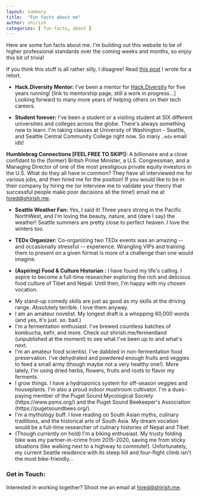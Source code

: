 ```yaml
---
layout: summary
title:  "Fun facts about me"
author: shirish
categories: [ fun-facts, about ]
---
```


<p> Here are some fun facts about me. I'm building out this website to be of higher professional standards over the coming weeks and months, so enjoy this bit of trivia! </p> If you think this stuff is all rather silly, I disagree! Read <a href="https://www.shirish.me/diverse-hobbies">this post</a> I wrote for a retort.


* **Hack.Diversity Mentor:**  I've been a mentor for [Hack.Diversity](https://www.hackdiversity.com/) for five years running! [link to mentorship page, still a work in progress...]  Looking forward to many more years of helping others on their tech careers.

* **Student forever:** I've been a student or a visiting student at SIX different universities and colleges across the globe. There's always something new to learn. I'm taking classes at University of Washington - Seattle, and Seattle Central Community College right now. So many `.edu` email ids!

**Humblebrag Connections [FEEL FREE TO SKIP!]:** A billionaire and a close confidant to the (former) British Prime Minister, a U.S. Congressman, and a Managing Director of one of the most prestigious private equity investors in the U.S. What do they all have in common? They have all interviewed me for various jobs, and then hired me for the position! If you would like to be in their company by hiring me (or interview me to validate your theory that successful people make poor decisions all the time!) email me at <a href="mailto:hired@shirish.me">hired@shirish.me</a>.

* **Seattle Weather Fan:**  Yes, I said it! Three years strong in the Pacific NorthWest, and I'm loving the beauty, nature, and (dare I say) the weather! Seattle summers are pretty close to perfect heaven. I love the winters too.

* **TEDx Organizer:**  Co-organizing two TEDx events was an amazing -- and occasionally stressful -- experience. Wrangling VIPs and training them to present on a given format is more of a challenge than one would imagine.

* **(Aspiring) Food & Culture Historian :**  I have found my life's calling. I aspire to become a full-time researcher exploring the rich and delicious food culture of Tibet and Nepal. Until then, I'm happy with my chosen vocation.

<ul>
<li>My stand-up comedy skills are just as good as my skills at the driving range. Absolutely terrible. I love them anyway.</li>
<li>I am an amateur novelist. My longest draft is a whopping 60,000 words (and yes, it's just. so. bad.)</li>
<li>I'm a fermentation enthusiast. I've brewed countless batches of kombucha, kefir, and more. Check out shirish.me/fermentland (unpublished at the moment) to see what I've been up to and what's next.</li>
<li>I'm an amateur food scientist. I've dabbled in non-fermentation food preservation. I've dehydrated and powdered enough fruits and veggies to feed a small army (though maybe not a very healthy one!). More lately, I'm using dried herbs, flowers, fruits and roots to flavor my ferments.</li>
<li>I grow things. I have a hydroponics system for off-season veggies and houseplants. I'm also a proud indoor mushroom cultivator. I'm a dues-paying member of the Puget Sound Mycological Society (https://www.psms.org/) and the Puget Sound Beekeeper's Association (https://pugetsoundbees.org/).</li>
<li>I'm a mythology buff. I love reading on South Asian myths, culinary traditions, and the historical arts of South Asia. My dream vocation would be a full-time researcher of culinary histories of Nepal and Tibet</li>
<li>(Though currently on hold) I'm a biking enthusiast. My trusty folding bike was my partner-in-crime from 2015-2020, saving me from sticky situations (like walking next to a highway to commute!). Unfortunately, my current Seattle residence with its steep hill and four-flight climb isn't the most bike-friendly...</li>
</ul>
</div>


### **Get in Touch:**  
Interested in working together?  Shoot me an email at <a href="mailto:hired@shirish.me">hired@shirish.me</a>.